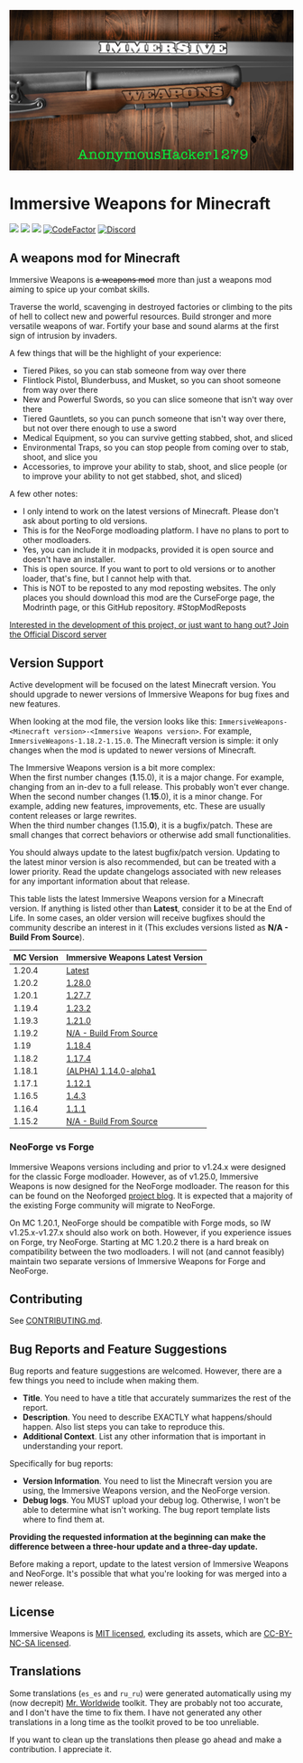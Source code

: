 ![Immersive Weapons Logo](logo.png)

# Immersive Weapons for Minecraft

[![](https://cf.way2muchnoise.eu/full_494454_Downloads.svg)](https://www.curseforge.com/minecraft/mc-mods/immersive-weapons)
[![](https://cf.way2muchnoise.eu/versions/494454.svg)](https://www.curseforge.com/minecraft/mc-mods/immersive-weapons)
[![](https://img.shields.io/modrinth/dt/QZFdnUQ5?logo=modrinth)](https://modrinth.com/mod/immersive-weapons)
[![CodeFactor](https://www.codefactor.io/repository/github/anonymoushacker1279/immersiveweapons/badge/master)](https://www.codefactor.io/repository/github/anonymoushacker1279/immersiveweapons/overview/master)
[![Discord](https://img.shields.io/discord/871953129355214858?color=2a3445)](https://discord.gg/WNMCTg7TsT)

## A weapons mod for Minecraft

Immersive Weapons is <s>a weapons mod</s> more than just a weapons mod aiming to spice up your combat skills.

Traverse the world, scavenging in destroyed factories or climbing to the pits of hell to collect new and powerful
resources. Build stronger and more versatile weapons of war. Fortify your base and sound alarms at the first sign of
intrusion by invaders.

A few things that will be the highlight of your experience:

- Tiered Pikes, so you can stab someone from way over there
- Flintlock Pistol, Blunderbuss, and Musket, so you can shoot someone from way over there
- New and Powerful Swords, so you can slice someone that isn't way over there
- Tiered Gauntlets, so you can punch someone that isn't way over there, but not over there enough to use a sword
- Medical Equipment, so you can survive getting stabbed, shot, and sliced
- Environmental Traps, so you can stop people from coming over to stab, shoot, and slice you
- Accessories, to improve your ability to stab, shoot, and slice people (or to improve your ability to not get stabbed,
  shot, and sliced)

A few other notes:

- I only intend to work on the latest versions of Minecraft. Please don't ask about porting to old versions.
- This is for the NeoForge modloading platform. I have no plans to port to other modloaders.
- Yes, you can include it in modpacks, provided it is open source and doesn't have an installer.
- This is open source. If you want to port to old versions or to another loader, that's fine, but I cannot help with
  that.
- This is NOT to be reposted to any mod reposting websites. The only places you should download this mod are the
  CurseForge page, the Modrinth page, or this GitHub repository. #StopModReposts

[Interested in the development of this project, or just want to hang out? Join the Official Discord server](https://discord.gg/WNMCTg7TsT)

## Version Support

Active development will be focused on the latest Minecraft version. You should upgrade to newer versions of Immersive
Weapons for bug fixes and new features.

When looking at the mod file, the version looks like
this: `ImmersiveWeapons-<Minecraft version>-<Immersive Weapons version>`. For example, `ImmersiveWeapons-1.18.2-1.15.0`.
The Minecraft version is simple: it only changes when the mod is updated to newer versions of Minecraft.

The Immersive Weapons version is a bit more complex:  
When the first number changes (**1**.15.0), it is a major change. For example, changing from an in-dev to a full
release. This probably won't ever change.  
When the second number changes (1.**15**.0), it is a minor change. For example, adding new features, improvements, etc.
These are usually content releases or large rewrites.  
When the third number changes (1.15.**0**), it is a bugfix/patch. These are small changes that correct behaviors or
otherwise add small functionalities.

You should always update to the latest bugfix/patch version. Updating to the latest minor version is also recommended,
but can be treated with a lower priority. Read the update changelogs associated with new releases for any important
information about that release.

This table lists the latest Immersive Weapons version for a Minecraft version. If anything is listed other than
**Latest**, consider it to be at the End of Life. In some cases, an older version will receive bugfixes should the
community describe an interest in it (This excludes versions listed as **N/A - Build From Source**).

| MC Version | Immersive Weapons Latest Version                                                                             |
|------------|--------------------------------------------------------------------------------------------------------------|
| 1.20.4     | [Latest](https://github.com/AnonymousHacker1279/ImmersiveWeapons/releases)                                   |
| 1.20.2     | [1.28.0](https://github.com/AnonymousHacker1279/ImmersiveWeapons/releases/tag/v1.28.0)                       |
| 1.20.1     | [1.27.7](https://github.com/AnonymousHacker1279/ImmersiveWeapons/releases/tag/v1.27.7)                       |
| 1.19.4     | [1.23.2](https://github.com/AnonymousHacker1279/ImmersiveWeapons/releases/tag/v1.23.2)                       |
| 1.19.3     | [1.21.0](https://github.com/AnonymousHacker1279/ImmersiveWeapons/releases/tag/v1.21.0)                       |
| 1.19.2     | [N/A - Build From Source](https://github.com/AnonymousHacker1279/ImmersiveWeapons/tree/1.19.2-dev)           |
| 1.19       | [1.18.4](https://github.com/AnonymousHacker1279/ImmersiveWeapons/releases/tag/1.18.4)                        |
| 1.18.2     | [1.17.4](https://github.com/AnonymousHacker1279/ImmersiveWeapons/releases/tag/v1.17.4)                       |
| 1.18.1     | [(ALPHA) 1.14.0-alpha1](https://github.com/AnonymousHacker1279/ImmersiveWeapons/releases/tag/v1.14.0-alpha1) |
| 1.17.1     | [1.12.1](https://github.com/AnonymousHacker1279/ImmersiveWeapons/releases/tag/v1.12.1)                       |
| 1.16.5     | [1.4.3](https://github.com/AnonymousHacker1279/ImmersiveWeapons/releases/tag/v1.4.3)                         |
| 1.16.4     | [1.1.1](https://github.com/AnonymousHacker1279/ImmersiveWeapons/releases/tag/v1.1.1)                         |
| 1.15.2     | [N/A - Build From Source](https://github.com/AnonymousHacker1279/ImmersiveWeapons/tree/1.15.2-dev)           |

### NeoForge vs Forge

Immersive Weapons versions including and prior to v1.24.x were designed for the classic Forge modloader. However, as of
v1.25.0, Immersive Weapons is now designed for the NeoForge modloader. The reason for this can be found on the Neoforged
[project blog](https://neoforged.net/news/theproject/). It is expected that a majority of the existing Forge community
will migrate to NeoForge.

On MC 1.20.1, NeoForge should be compatible with Forge mods, so IW v1.25.x-v1.27.x should also work on both. However, if
you experience issues on Forge, try NeoForge. Starting at MC 1.20.2 there is a hard break on compatibility between the
two modloaders. I will not (and cannot feasibly) maintain two separate versions of Immersive Weapons for Forge and
NeoForge.

## Contributing

See [CONTRIBUTING.md](https://github.com/AnonymousHacker1279/ImmersiveWeapons/blob/master/CONTRIBUTING.md).

## Bug Reports and Feature Suggestions

Bug reports and feature suggestions are welcomed. However, there are a few things you need to include when making them.

- **Title**. You need to have a title that accurately summarizes the rest of the report.
- **Description**. You need to describe EXACTLY what happens/should happen. Also list steps you can take to reproduce
  this.
- **Additional Context**. List any other information that is important in understanding your report.

Specifically for bug reports:

- **Version Information**. You need to list the Minecraft version you are using, the Immersive Weapons version, and the
  NeoForge version.
- **Debug logs**. You MUST upload your debug log. Otherwise, I won't be able to determine what isn't working. The bug
  report template lists where to find them at.

**Providing the requested information at the beginning can make the difference between a three-hour update and a
three-day update.**

Before making a report, update to the latest version of Immersive Weapons and NeoForge. It's possible that what you're
looking for was merged into a newer release.

## License

Immersive Weapons is [MIT licensed](https://github.com/AnonymousHacker1279/ImmersiveWeapons/blob/master/LICENSE),
excluding its assets, which
are [CC-BY-NC-SA licensed](https://github.com/AnonymousHacker1279/ImmersiveWeapons/blob/master/src/main/resources/assets/immersiveweapons/LICENSE).

## Translations

Some translations (`es_es` and `ru_ru`) were generated automatically using
my (now decrepit) [Mr. Worldwide](https://github.com/AnonymousHacker1279/MrWorldwide) toolkit. They are probably not too
accurate, and I don't have the time to fix them. I have not generated any other translations in a long time as the
toolkit proved to be too unreliable.

If you want to clean up the translations then please go ahead and make a contribution. I appreciate it.
